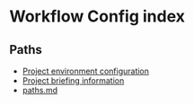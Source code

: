# Workflow Config index

## Paths
- [Project environment configuration](env.md)
- [Project briefing information](brief.md)
- [paths.md](paths.md)
